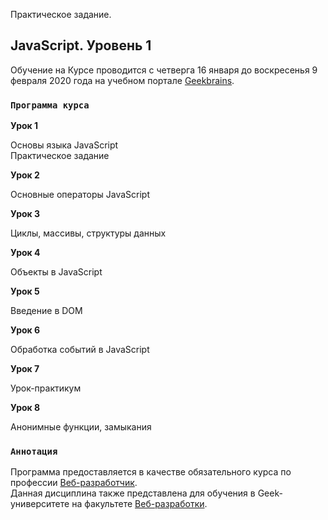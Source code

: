 Практическое задание.

## JavaScript. Уровень 1

Обучение на Курсе проводится с четверга 16 января до воскресенья 9 февраля 2020 года на учебном портале [Geekbrains](https://geekbrains.ru/).

### `Программа курса`


**Урок 1**

Основы языка JavaScript<br />
Практическое задание

**Урок 2**

Основные операторы JavaScript

**Урок 3**

Циклы, массивы, структуры данных

**Урок 4**

Объекты в JavaScript

**Урок 5**

Введение в DOM

**Урок 6**

Обработка событий в JavaScript

**Урок 7**

Урок-практикум

**Урок 8**

Анонимные функции, замыкания

### `Аннотация`

Программа предоставляется в качестве обязательного курса по профессии [Веб-разработчик](https://geekbrains.ru/professions/web_developer/). <br />
Данная дисциплина также представлена для обучения в Geek-университете на факультете [Веб-разработки](https://geekbrains.ru/geek_university/web/).


